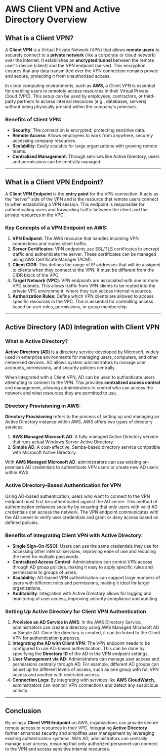 # AWS Client VPN and Active Directory Overview

## What is a Client VPN?

A **Client VPN** is a Virtual Private Network (VPN) that allows **remote users** to securely connect to a **private network** (like a corporate or cloud network) over the internet. It establishes an **encrypted tunnel** between the remote user's device (client) and the VPN endpoint (server). This encryption ensures that any data transmitted over the VPN connection remains private and secure, protecting it from unauthorized access.

In cloud computing environments, such as **AWS**, a Client VPN is essential for enabling users to remotely access resources in their Virtual Private Cloud (VPC). This setup can be used by employees, contractors, or third-party partners to access internal resources (e.g., databases, servers) without being physically present within the company's premises.

### Benefits of Client VPN:
- **Security**: The connection is encrypted, protecting sensitive data.
- **Remote Access**: Allows employees to work from anywhere, securely accessing company resources.
- **Scalability**: Easily scalable for large organizations with growing remote teams.
- **Centralized Management**: Through services like Active Directory, users and permissions can be centrally managed.

---

## What is a Client VPN Endpoint?

A **Client VPN Endpoint** is the **entry point** for the VPN connection. It acts as the "server" side of the VPN and is the resource that remote users connect to when establishing a VPN session. This endpoint is responsible for authenticating users and forwarding traffic between the client and the private resources in the VPC.

### Key Concepts of a VPN Endpoint on AWS:
1. **VPN Endpoint**: The AWS resource that handles incoming VPN connections and routes client traffic.
2. **Server Certificates**: VPN endpoints use SSL/TLS certificates to encrypt traffic and authenticate the server. These certificates can be managed using AWS Certificate Manager (ACM).
3. **Client CIDR**: This defines the range of IP addresses that will be assigned to clients when they connect to the VPN. It must be different from the CIDR block of the VPC.
4. **Target Network (VPC)**: VPN endpoints are associated with one or more VPC subnets. This allows traffic from VPN clients to be routed into the private VPC environment, where they can access internal resources.
5. **Authorization Rules**: Define which VPN clients are allowed to access specific resources in the VPC. This is essential for controlling access based on user roles, permissions, or group membership.

---

## Active Directory (AD) Integration with Client VPN

### What is Active Directory?

**Active Directory (AD)** is a directory service developed by Microsoft, widely used in enterprise environments for managing users, computers, and other networked devices. AD allows system administrators to manage user accounts, permissions, and security policies centrally.

When integrated with a Client VPN, AD can be used to authenticate users attempting to connect to the VPN. This provides **centralized access control** and management, allowing administrators to control who can access the network and what resources they are permitted to use.

### Directory Provisioning in AWS:

**Directory Provisioning** refers to the process of setting up and managing an Active Directory instance within AWS. AWS offers two types of directory services:

1. **AWS Managed Microsoft AD**: A fully managed Active Directory service that runs actual Windows Server Active Directory.
2. **Simple AD**: A cost-effective, Samba-based directory service compatible with Microsoft Active Directory.

With **AWS Managed Microsoft AD**, administrators can use existing on-premises AD credentials to authenticate VPN users or create new AD users within AWS.

### Active Directory-Based Authentication for VPN

Using AD-based authentication, users who want to connect to the VPN endpoint must first be authenticated against the AD server. This method of authentication enhances security by ensuring that only users with valid AD credentials can access the network. The VPN endpoint communicates with the AD server to verify user credentials and grant or deny access based on defined policies.

### Benefits of Integrating Client VPN with Active Directory:
- **Single Sign-On (SSO)**: Users can use the same credentials they use for accessing other internal services, improving ease of use and reducing the need for multiple passwords.
- **Centralized Access Control**: Administrators can control VPN access through AD group policies, making it easy to apply specific rules and permissions to groups of users.
- **Scalability**: AD-based VPN authentication can support large numbers of users with different roles and permissions, making it ideal for larger organizations.
- **Auditability**: Integration with Active Directory allows for logging and monitoring of user access, improving security compliance and auditing.

### Setting Up Active Directory for Client VPN Authentication

1. **Provision an AD Service in AWS**: In the AWS Directory Service, administrators can create a directory using AWS Managed Microsoft AD or Simple AD. Once the directory is created, it can be linked to the Client VPN for authentication purposes.
2. **Integrating the AD with Client VPN**: The VPN endpoint needs to be configured to use AD-based authentication. This can be done by specifying the **Directory ID** of the AD in the VPN endpoint settings.
3. **User Management via AD**: Administrators can manage user access and permissions centrally through AD. For example, different AD groups can be set up for different levels of access, such as one group with full VPN access and another with restricted access.
4. **Connection Logs**: By integrating with services like **AWS CloudWatch**, administrators can monitor VPN connections and detect any suspicious activity.

---

## Conclusion

By using a **Client VPN Endpoint** on AWS, organizations can provide secure remote access to resources in their VPC. Integrating **Active Directory** further enhances security and simplifies user management by leveraging existing authentication systems. With AD, administrators can centrally manage user access, ensuring that only authorized personnel can connect to the VPN and access sensitive internal resources.